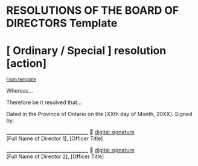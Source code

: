 ﻿# RESOLUTIONS OF THE BOARD OF DIRECTORS Template

<!-- Title: -->
# [ Ordinary / Special ] resolution [action]
<!-- Ex: Resolution amending section 18 (Quorum) of the Bylaws -->

<sup>[From template][template]</sup>

<!-- Preamble: -->
Whereas...
<!-- a statement about the need for the resolution. -->
<!-- Ex: the co-operative wants to ensure quorum is achieved at members’ meetings -->

<!-- Resolution: -->
Therefore be it resolved that...
<!-- the decision or statement -->


Dated in the Province of Ontario on the [XXth day of Month, 20XX]. Signed by: 

__________________________________ 🔏 [digital signature][sigfile-director-1]\
[Full Name of Director 1], [Officer Title]


__________________________________ 🔏 [digital signature][sigfile-director-2]\
[Full Name of Director 2], [Officer Title]


<!-- Links -->
  [template]: -resolution-xxx.md
  [sigfile-director-1]: resolution-XXX.md.[director-1].asc
  [sigfile-director-2]: resolution-XXX.md.[director-2].asc
